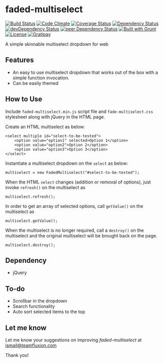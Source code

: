 # faded-multiselect

[![Build Status](https://travis-ci.org/myTerminal/faded-multiselect.svg?branch=master)](https://travis-ci.org/myTerminal/faded-multiselect)
[![Code Climate](https://codeclimate.com/github/myTerminal/faded-multiselect.png)](https://codeclimate.com/github/myTerminal/faded-multiselect)
[![Coverage Status](https://img.shields.io/coveralls/myTerminal/faded-multiselect.svg)](https://coveralls.io/r/myTerminal/faded-multiselect?branch=master)
[![Dependency Status](https://david-dm.org/myTerminal/faded-multiselect.svg)](https://david-dm.org/myTerminal/faded-multiselect)
[![devDependency Status](https://david-dm.org/myTerminal/faded-multiselect/dev-status.svg)](https://david-dm.org/myTerminal/faded-multiselect#info=devDependencies)
[![peer Dependency Status](https://david-dm.org/myTerminal/faded-multiselect/peer-status.svg)](https://david-dm.org/myTerminal/faded-multiselect#info=peerDependencies)
[![Built with Grunt](https://cdn.gruntjs.com/builtwith.png)](http://gruntjs.com/)
[![License](https://img.shields.io/badge/LICENSE-GPL%20v3.0-blue.svg)](https://www.gnu.org/licenses/gpl.html)
[![Gratipay](http://img.shields.io/gratipay/myTerminal.svg)](https://gratipay.com/myTerminal)

A simple skinnable multiselect dropdown for web

## Features

* An easy to use multiselect dropdown that works out of the box with a simple function invocation.
* Can be easily themed

## How to Use

Include `faded-multiselect.min.js` script file and `fade-multiselect.css` stylesheet along with jQuery in the HTML page.

Create an HTML multiselect as below:

    <select multiple id="select-to-be-tested">
        <option value="option1" selected>Option 1</option>
        <option value="option2">Option 2</option>
        <option value="option3">Option 3</option>
    </select>

Instantiate a multiselect dropdown on the `select` as below:

    multiselect = new FadedMultiselect("#select-to-be-tested");

When the HTML `select` changes (addition or removal of options), just invoke `refresh()` on the multiselect as

    multiselect.refresh();

In order to get an array of selected options, call `getValue()` on the multiselect as

    multiselect.getValue();

When the multiselect is no longer required, call a `destroy()` on the multiselect and the original multiselect will be brought back on the page.

    multiselect.destroy();

## Dependency

* jQuery

## To-do

* Scrollbar in the dropdown
* Search functionality
* Auto sort selected items to the top

## Let me know

Let me know your suggestions on improving *faded-multiselect* at ismail@teamfluxion.com

Thank you!
